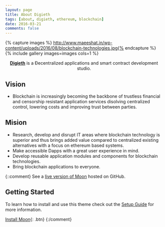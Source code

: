 ```yaml
---
layout: page
title: About Digieth
tags: [about, digieth, ethereum, blockchain]
date: 2016-03-21
comments: false
---
```


{% capture images %}
  http://www.maeeshat.in/wp-content/uploads/2016/08/blockchain-technologies.jpg{% endcapture %}
{% include gallery images=images cols=1 %}

    
<center><a href="http://digieth.github.io"><b>Digieth</b></a>
is a Đecentralized applications and smart contract development studio.</center>

## Vision
* Blockchain is increasingly becoming the backbone of trustless financial and censorship resistant application services disolving centralized control, lowering costs and improving trust between parties. 


## Mision
* Research, develop and disrupt IT areas where blockchain technology is superior and thus brings added value compared to centralized existing alternatives with a focus on ethereum based systems.
* Make accessible Dapps with a great user experience in mind.
* Develop reusable application modules and components for blockchain technologies.
* Bring blockchain applications to everyone.

{::comment}
See a [live version of Moon](http://taylantatli.github.io/Moon) hosted on GitHub.

## Getting Started

To learn how to install and use this theme check out the [Setup Guide](http://taylantatli.me/Moon/moon-theme/) for more information.
      
[Install Moon](https://github.com/TaylanTatli/Moon){: .btn}
{:/comment}